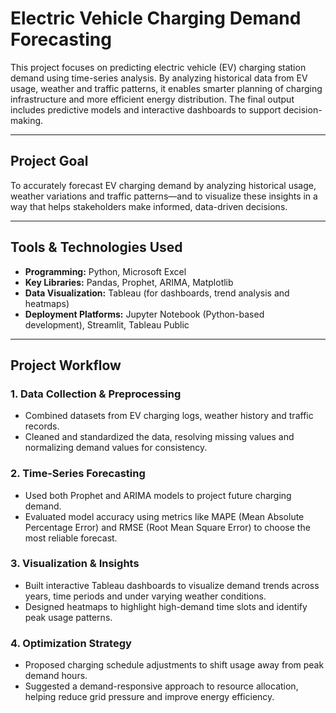 # **Electric Vehicle Charging Demand Forecasting**

This project focuses on predicting electric vehicle (EV) charging station demand using time-series analysis. By analyzing historical data from EV usage, weather and traffic patterns, it enables smarter planning of charging infrastructure and more efficient energy distribution. The final output includes predictive models and interactive dashboards to support decision-making.

---

## **Project Goal**

To accurately forecast EV charging demand by analyzing historical usage, weather variations and traffic patterns—and to visualize these insights in a way that helps stakeholders make informed, data-driven decisions.

---

## **Tools & Technologies Used**

* **Programming:** Python, Microsoft Excel
* **Key Libraries:** Pandas, Prophet, ARIMA, Matplotlib
* **Data Visualization:** Tableau (for dashboards, trend analysis and heatmaps)
* **Deployment Platforms:** Jupyter Notebook (Python-based development), Streamlit, Tableau Public

---

## **Project Workflow**

### 1. **Data Collection & Preprocessing**

* Combined datasets from EV charging logs, weather history and traffic records.
* Cleaned and standardized the data, resolving missing values and normalizing demand values for consistency.

### 2. **Time-Series Forecasting**

* Used both Prophet and ARIMA models to project future charging demand.
* Evaluated model accuracy using metrics like MAPE (Mean Absolute Percentage Error) and RMSE (Root Mean Square Error) to choose the most reliable forecast.

### 3. **Visualization & Insights**

* Built interactive Tableau dashboards to visualize demand trends across years, time periods and under varying weather conditions.
* Designed heatmaps to highlight high-demand time slots and identify peak usage patterns.

### 4. **Optimization Strategy**

* Proposed charging schedule adjustments to shift usage away from peak demand hours.
* Suggested a demand-responsive approach to resource allocation, helping reduce grid pressure and improve energy efficiency.
